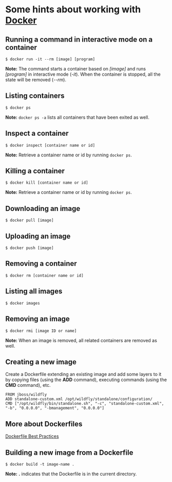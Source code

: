 # Some hints about working with [Docker](https://www.docker.com/)

## Running a command in interactive mode on a container
```
$ docker run -it --rm [image] [program]
```
**Note:** The command starts a container based on *[image]* and runs *[program]* in interactive mode (*-it*). When the container is stopped, all the state will be removed (*--rm*).

## Listing containers
```
$ docker ps
```
**Note:** `docker ps -a` lists all containers that have been exited as well.

## Inspect a container
```
$ docker inspect [container name or id]
```
**Note:** Retrieve a container name or id by running `docker ps`.

## Killing a container
```
$ docker kill [container name or id]
```
**Note:** Retrieve a container name or id by running `docker ps`.

## Downloading an image
```
$ docker pull [image]
```

## Uploading an image
```
$ docker push [image]
```

## Removing a container
```
$ docker rm [container name or id]
```

## Listing all images
```
$ docker images
```

## Removing an image
```
$ docker rmi [image ID or name]
```
**Note:** When an image is removed, all related containers are removed as well.

## Creating a new image
Create a Dockerfile extending an existing image and add some layers to it by copying files (using the **ADD** command), executing commands (using the **CMD** command), etc.
```
FROM jboss/wildfly
ADD standalone-custom.xml /opt/wildfly/standalone/configuration/
CMD ["/opt/wildfly/bin/standalone.sh", "-c", "standalone-custom.xml", "-b", "0.0.0.0", "-bmanagement", "0.0.0.0"]
```
## More about Dockerfiles
[Dockerfile Best Practices](https://docs.docker.com/articles/dockerfile_best-practices/)

## Building a new image from a Dockerfile
```
$ docker build -t image-name .
```
**Note:** **.** indicates that the Dockerfile is in the current directory.
